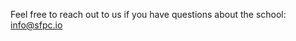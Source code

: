 Feel free to reach out to us if you have questions about the school: [info@sfpc.io](mailto:info@sfpc.io)
